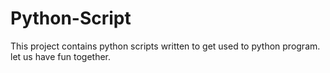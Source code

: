 # Python-Script
This project contains python scripts written to get used to python program. let us have fun together.
